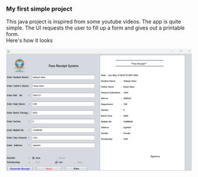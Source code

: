 ### My first simple project

This java project is inspired from some youtube videos. The app is quite simple. The UI requests the user to fill up a form and gives out a printable form. </br> 
Here's how it looks </br> 

<img src="https://github.com/Sefayet-Alam/Java_Fees_receipt_system/blob/main/project_view.png">
